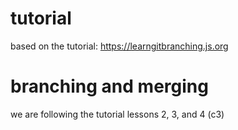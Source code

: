 # tutorial
based on the tutorial: https://learngitbranching.js.org 

# branching and merging
we are following the tutorial lessons 2, 3, and 4 (c3)
